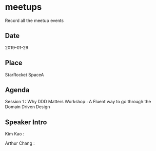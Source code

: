 # meetups
Record all the meetup events

## Date

2019-01-26

## Place

StarRocket SpaceA

## Agenda

Session 1 : Why DDD Matters
Workshop : A Fluent way to go through the Domain Driven Design

## Speaker Intro

Kim Kao : 

Arthur Chang : 
